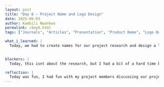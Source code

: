 ```yaml
---
layout: post
title: "Day 6 – Project Name and Logo Design"
date: 2025-06-03
author: Kambili Nwankwo
permalink: /day6.html
tags: ["Journals", "Articles", "Presentation", "Product Name", "Logo Design"]

what_i_learned: |
  Today, we had to create names for our project research and design a logo that relates to it. It was intersting coming out with names as I tried researching pioneers in environmentalism in order to get inspiration for a name so I ended up learning a lot more about these pionerrs and influencers. We also had a little trivia in the beginning of the day which was fun where I had to learn about some facts such as odd laws in Kentucky which requires everyone to have a bath at least once a year. We also had to present out article findings based on what we have found so far and explain our understanding/

  
blockers: |
  Today, this isnt about the research, but I had a bit of a hard time buying food on campus and it made me almost return late for my lunch break.

reflection: |
  Today was fun, I had fun with my project members discussing our project articles that we are reviewing. I also had to learn more about the campus I am conducting research which is the Morgan State University Campus. I am optimistic about the research and I look forward to learning more on what we are going to explore
---
```

